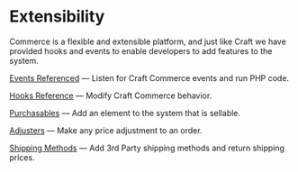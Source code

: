 # Extensibility

Commerce is a flexible and extensible platform, and just like Craft we have provided hooks and
events to enable developers to add features to the system.

[Events Referenced](events-reference.md) — Listen for Craft Commerce events and run PHP code.

[Hooks Reference](hooks-reference.md) — Modify Craft Commerce behavior.

[Purchasables](purchasables.md) — Add an element to the system that is sellable.

[Adjusters](adjusters.md) — Make any price adjustment to an order.

[Shipping Methods](shipping-methods.md) — Add 3rd Party shipping methods and return shipping prices.

